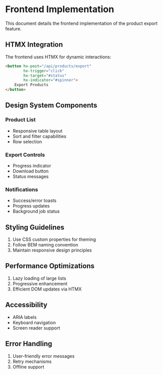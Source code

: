 # Frontend Implementation

This document details the frontend implementation of the product export feature.

## HTMX Integration

The frontend uses HTMX for dynamic interactions:

```html
<button hx-post="/api/products/export"
        hx-trigger="click"
        hx-target="#status"
        hx-indicator="#spinner">
    Export Products
</button>
```

## Design System Components

### Product List

- Responsive table layout
- Sort and filter capabilities
- Row selection

### Export Controls

- Progress indicator
- Download button
- Status messages

### Notifications

- Success/error toasts
- Progress updates
- Background job status

## Styling Guidelines

1. Use CSS custom properties for theming
2. Follow BEM naming convention
3. Maintain responsive design principles

## Performance Optimizations

1. Lazy loading of large lists
2. Progressive enhancement
3. Efficient DOM updates via HTMX

## Accessibility

- ARIA labels
- Keyboard navigation
- Screen reader support

## Error Handling

1. User-friendly error messages
2. Retry mechanisms
3. Offline support
